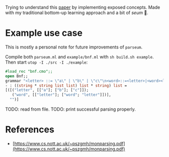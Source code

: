 Trying to understand this [paper](https://www.cs.nott.ac.uk/~pszgmh/monparsing.pdf) by implementing exposed concepts.
Made with my traditional bottom-up learning approach and a bit of _seum_ 🥲.

# Example use case

This is mostly a personal note for future improvements of `parseum`.

Compile both `parseum.ml` and `example/bnf.ml` with `sh build.sh example`.
Then start `utop -I ./src -I ./example`:

```ocaml
#load_rec "bnf.cmo";;
open Bnf;;
grammar "<letter> ::= \"a\" | \"b\" | \"c\"\n<word>::=<letter>|<word><letter>";;
- : ((string * string list list) list * string) list =
[([("letter", [["a"]; ["b"]; ["c"]]);
   ("word", [["letter"]; ["word"; "letter"]])],
  "")]
```

TODO: read from file.
TODO: print successful parsing properly.

# References
- [https://www.cs.nott.ac.uk/~pszgmh/monparsing.pdf](https://www.cs.nott.ac.uk/~pszgmh/monparsing.pdf)
